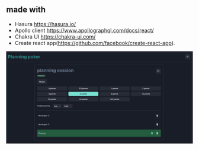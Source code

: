 ## made with

- Hasura https://hasura.io/
- Apollo client https://www.apollographql.com/docs/react/
- Chakra UI https://chakra-ui.com/
- Create react app(https://github.com/facebook/create-react-app).

![HOME](/public/screenshot.png)